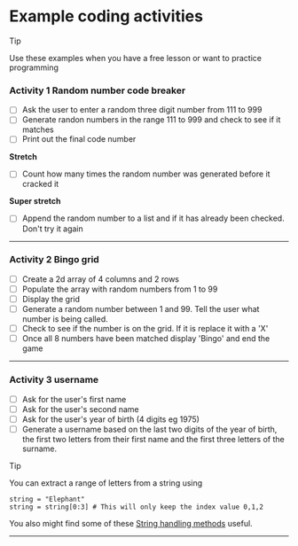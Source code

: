 # Example coding activities

> [!TIP]
Use these examples when you have a free lesson or want to practice programming

### Activity 1 Random number code breaker

- [ ] Ask the user to enter a random three digit number from 111 to 999
- [ ] Generate randon numbers in the range 111 to 999 and check to see if it matches
- [ ] Print out the final code number

**Stretch**
- [ ] Count how many times the random number was generated before it cracked it

**Super stretch**
- [ ] Append the random number to a list and if it has already been checked. Don't try it again

___

### Activity 2 Bingo grid

- [ ] Create a 2d array of 4 columns and 2 rows
- [ ] Populate the array with random numbers from 1 to 99
- [ ] Display the grid
- [ ] Generate a random number between 1 and 99. Tell the user
what number is being called.
- [ ] Check to see if the number is on the grid. If it is 
replace it with a 'X'
- [ ] Once all 8 numbers have been matched display 'Bingo' and 
end the game 

___

### Activity 3 username 

- [ ] Ask for the user's first name
- [ ] Ask for the user's second name
- [ ] Ask for the user's year of birth (4 digits eg 1975)
- [ ] Generate a username based on the last two digits of the year of birth, the first two letters from their first name and the first three letters of the surname.

> [!TIP]
You can extract a range of letters from a string using
```
string = "Elephant"
string = string[0:3] # This will only keep the index value 0,1,2
```
You also might find some of these [String handling methods](https://www.w3schools.com/python/python_ref_string.asp) useful.

___
